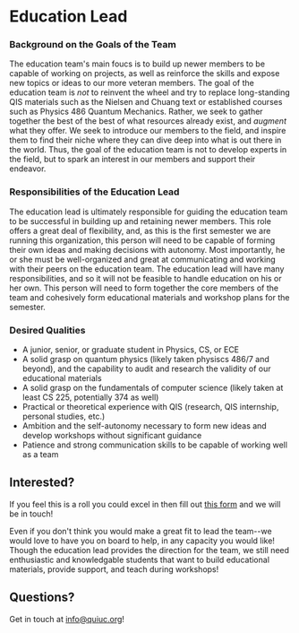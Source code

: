 # Education Lead

### Background on the Goals of the Team

The education team's main foucs is to build up newer members to be capable of working on projects,
as well as reinforce the skills and expose new topics or ideas to our more veteran members. The goal
of the education team is *not* to reinvent the wheel and try to replace long-standing QIS materials
such as the Nielsen and Chuang text or established courses such as Physics 486 Quantum Mechanics.
Rather, we seek to gather together the best of the best of what resources already exist, and *augment*
what they offer. We seek to introduce our members to the field, and inspire them to find their niche
where they can dive deep into what is out there in the world. Thus, the goal of the education team is
not to develop experts in the field, but to spark an interest in our members and support their endeavor.

### Responsibilities of the Education Lead

The education lead is ultimately responsible for guiding the education team to be successful in building
up and retaining newer members. This role offers a great deal of flexibility, and, as this is the first
semester we are running this organization, this person will need to be capable of forming their own ideas
and making decisions with autonomy. Most importantly, he or she must be well-organized and great at
communicating and working with their peers on the education team. The education lead will have many
responsibilities, and so it will not be feasible to handle education on his or her own. This person will
need to form together the core members of the team and cohesively form educational materials and workshop
plans for the semester.

### Desired Qualities

- A junior, senior, or graduate student in Physics, CS, or ECE
- A solid grasp on quantum physics (likely taken physiscs 486/7 and beyond), and the capability to audit
  and research the validity of our educational materials
- A solid grasp on the fundamentals of computer science (likely taken at least CS 225, potentially 374 as well)
- Practical or theoretical experience with QIS (research, QIS internship, personal studies, etc.)
- Ambition and the self-autonomy necessary to form new ideas and develop workshops without significant guidance
- Patience and strong communication skills to be capable of working well as a team 

## Interested?

If you feel this is a roll you could excel in then fill out [this form](https://forms.gle/6meSgLB2f9VDAWaA6) and we will be in touch!

Even if you don't think you would make a great fit to lead the team--we would love to have you on board to help, 
in any capacity you would like! Though the education lead provides the direction for the team, we still need 
enthusiastic and knowledgable students that want to build educational materials, provide support, and teach 
during workshops!

## Questions?

Get in touch at info@quiuc.org!
